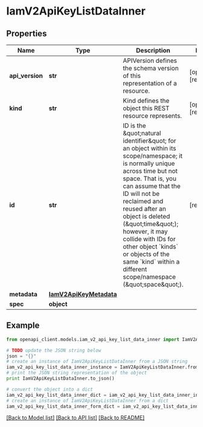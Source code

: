 # IamV2ApiKeyListDataInner


## Properties
Name | Type | Description | Notes
------------ | ------------- | ------------- | -------------
**api_version** | **str** | APIVersion defines the schema version of this representation of a resource. | [optional] [readonly] 
**kind** | **str** | Kind defines the object this REST resource represents. | [optional] [readonly] 
**id** | **str** | ID is the \&quot;natural identifier\&quot; for an object within its scope/namespace; it is normally unique across time but not space. That is, you can assume that the ID will not be reclaimed and reused after an object is deleted (\&quot;time\&quot;); however, it may collide with IDs for other object &#x60;kinds&#x60; or objects of the same &#x60;kind&#x60; within a different scope/namespace (\&quot;space\&quot;). | [readonly] 
**metadata** | [**IamV2ApiKeyMetadata**](IamV2ApiKeyMetadata.md) |  | 
**spec** | **object** |  | 

## Example

```python
from openapi_client.models.iam_v2_api_key_list_data_inner import IamV2ApiKeyListDataInner

# TODO update the JSON string below
json = "{}"
# create an instance of IamV2ApiKeyListDataInner from a JSON string
iam_v2_api_key_list_data_inner_instance = IamV2ApiKeyListDataInner.from_json(json)
# print the JSON string representation of the object
print IamV2ApiKeyListDataInner.to_json()

# convert the object into a dict
iam_v2_api_key_list_data_inner_dict = iam_v2_api_key_list_data_inner_instance.to_dict()
# create an instance of IamV2ApiKeyListDataInner from a dict
iam_v2_api_key_list_data_inner_form_dict = iam_v2_api_key_list_data_inner.from_dict(iam_v2_api_key_list_data_inner_dict)
```
[[Back to Model list]](../ccloud/README.md#documentation-for-models) [[Back to API list]](../ccloud/README.md#documentation-for-api-endpoints) [[Back to README]](../ccloud/README.md)


